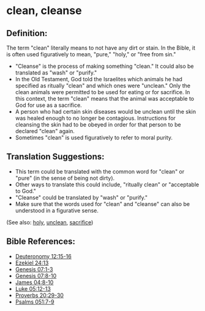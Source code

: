 # clean, cleanse #

## Definition: ##

The term "clean" literally means to not have any dirt or stain. In the Bible, it is often used figuratively to mean, "pure," "holy," or "free from sin."

* "Cleanse" is the process of making something "clean." It could also be translated as "wash" or "purify."
* In the Old Testament, God told the Israelites which animals he had specified as ritually "clean" and which ones were "unclean." Only the clean animals were permitted to be used for eating or for sacrifice. In this context, the term "clean" means that the animal was acceptable to God for use as a sacrifice.
* A person who had certain skin diseases would be unclean until the skin was healed enough to no longer be contagious. Instructions for cleansing the skin had to be obeyed in order for that person to be declared "clean" again.
* Sometimes "clean" is used figuratively to refer to moral purity.

## Translation Suggestions: ##

* This term could be translated with the common word for "clean" or "pure" (in the sense of being not dirty).
* Other ways to translate this could include, "ritually clean" or "acceptable to God."
* "Cleanse" could be translated by "wash" or "purify."
* Make sure that the words used for "clean" and "cleanse" can also be understood in a figurative sense.

(See also: [holy](../kt/holy.md), [unclean](../kt/unclean.md), [sacrifice](../other/sacrifice.md))

## Bible References: ##

* [Deuteronomy 12:15-16](en/tn/deu/help/12/15)
* [Ezekiel 24:13](en/tn/ezk/help/24/13)
* [Genesis 07:1-3](en/tn/gen/help/07/01)
* [Genesis 07:8-10](en/tn/gen/help/07/08)
* [James 04:8-10](en/tn/jas/help/04/08)
* [Luke 05:12-13](en/tn/luk/help/05/12)
* [Proverbs 20:29-30](en/tn/pro/help/20/29)
* [Psalms 051:7-9](en/tn/psa/help/51/07)